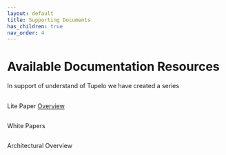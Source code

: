 ```yaml
---
layout: default
title: Supporting Documents
has_children: true
nav_order: 4
---
```


# Available Documentation Resources

In support of understand of Tupelo we have created a series

##
Lite Paper
[Overview](/LitePaper)

##
White Papers

##
Architectural Overview
